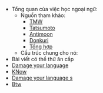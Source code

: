 - Tổng quan của việc học ngoại ngữ:
	- Nguồn tham khảo:
		- [TMW]()
		- [Tatsumoto]()
		- [Antimoon]()
		- [Donkuri]()
		- [Tổng hợp](https://gohoneko.neocities.org/#learn)
	- Cấu trúc chung cho nó:
- Bài viết có thể thử ăn cắp
- [Damage your language](https://www.antimoon.com/wiki/Vi%E1%BB%87c_vi%E1%BA%BFt_v%C3%A0_n%C3%B3i_c%C3%B3_th%E1%BB%83_h%E1%BB%A7y_ho%E1%BA%A1i_Ti%E1%BA%BFng_Anh_c%E1%BB%A7a_b%E1%BA%A1n)
- [KNow](https://www.antimoon.com/wiki/Input_l%C3%A0_g%C3%AC_v%C3%A0_t%E1%BA%A1i_sao_b%E1%BA%A1n_th%E1%BB%B1c_s%E1%BB%B1_c%E1%BA%A7n_n%C3%B3) 
-  [Damage your language s](https://www.antimoon.com/wiki/T%E1%BA%A1i_sao_b%E1%BA%A1n_c%E1%BA%A7n_ph%E1%BA%A3i_t%E1%BB%B1_m%C3%ACnh_h%E1%BB%8Dc_Ti%E1%BA%BFng_Anh)
- [Btw](https://www.antimoon.com/wiki/Vi%E1%BB%87c_vi%E1%BA%BFt_v%C3%A0_n%C3%B3i_c%C3%B3_th%E1%BB%83_h%E1%BB%A7y_ho%E1%BA%A1i_Ti%E1%BA%BFng_Anh_c%E1%BB%A7a_b%E1%BA%A1n)
